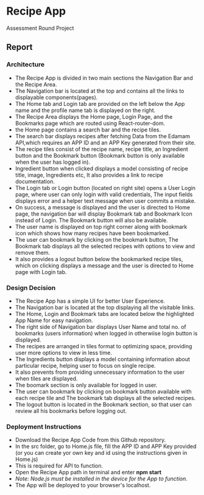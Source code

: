# Recipe App

Assessment Round Project

## Report

### Architecture 

* The Recipe App is divided in two main sections the Navigation Bar and the Recipe Area.
* The Navigation bar is located at the top and contains all the links to displayable components(pages).
* The Home tab and Login tab are provided on the left below the App name and the profile name tab is displayed on the right.
* The Recipe Area displays the Home page, Login Page, and the Bookmarks page which are routed using React-router-dom.
* the Home page contains a search bar and the recipe tiles.
* The search bar displays recipes after fetching Data from the Edamam API,which requires an APP ID and an APP Key generated from their site.
* The recipe tiles consist of the recipe name, recipe title, an Ingredient button and the Bookmark button (Bookmark button is only available when the user has logged in).
* Ingredient button when clicked displays a model consisting of recipe title, image, Ingredients etc, It also provides a link to recipe documentation.
* The Login tab or Login button (located on right site) opens a User Login page, where user can only login with valid credentials, The input fields displays error and a helper text message when user commits a mistake.
* On success, a message is displayed and the user is directed to Home page, the navigation bar will display Bookmark tab and Bookmark Icon instead of Login. The Bookmark button will also be available.
* The user name is displayed on top right corner along with bookmark icon which shows how many recipes have been bookmarked.
* The user can bookmark by clicking on the bookmark button, The Bookmark tab displays all the selected recipes with options to view and remove them.
* It also provides a logout button below the bookmarked recipe tiles, which on clicking displays a message and the user is directed to Home page with Login tab.


### Design Decision

* The Recipe App has a simple UI for better User Experience.
* The Navigation bar is located at the top displaying all the visitable links.
* The Home, Login and Bookmark tabs are located below the highlighted App Name for easy navigation.
* The right side of Navigation bar displays User Name and total no. of bookmarks (users information) when logged in otherwiise login button is displayed.
* The recipes are arranged in tiles format to optimizing space, providing user more options to view in less time.
* The Ingredients button displays a model containing information about particular recipe, helping user to focus on single recipe.
* It also prevents from providing unnecessary information to the user when tiles are displayed.
* The boomark section is only available for logged in user.
* The user can bookmark by clicking on bookmark button available with each recipe tile and The bookmark tab displays all the selected recipes.
* The logout button is located in the Bookmark section, so that user can review all his bookmarks before logging out.


### Deployment Instructions

* Download the Recipe App Code from this Github repository.
* In the src folder, go to Home.js file, fill the APP ID and APP Key provided (or you can create yor own key and id using the instructions given in Home.js)
* This is required for API to function.
* Open the Recipe App path in terminal and enter **npm start**
* _Note: Node.js must be installed in the device for the App to function_.
* The App will be deployed to your browser's localhost.
